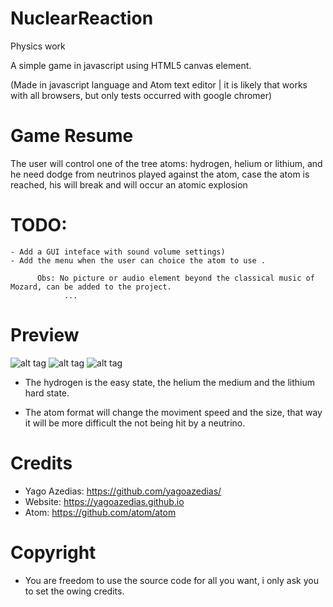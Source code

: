 # NuclearReaction
Physics work

A simple game in javascript using HTML5 canvas element.

(Made in javascript language and Atom text editor | it is likely that works with all browsers, but only tests occurred with google chromer)

# Game Resume
The user will control one of the tree atoms: hydrogen, helium or lithium, and he need dodge from neutrinos played against the atom, case the atom is reached, his will break and will occur an atomic explosion

# TODO: 
	- Add a GUI inteface with sound volume settings)
	- Add the menu when the user can choice the atom to use .
	
	      Obs: No picture or audio element beyond the classical music of Mozard, can be added to the project.
				...
# Preview
 ![alt tag](http://imgur.com/knaduNc.gif) ![alt tag](http://imgur.com/zO9PZ8r.gif)  ![alt tag](http://imgur.com/3jvqR8Y.gif)
 
 - The hydrogen is the easy state, the helium the medium and the lithium hard state.

- The atom format will change the moviment speed and the size, that way it will be more difficult the not being hit by a neutrino.  

# Credits
- Yago Azedias: https://github.com/yagoazedias/
- Website: https://yagoazedias.github.io
- Atom: https://github.com/atom/atom

# Copyright
- You are freedom to use the source code for all you want, i only ask you to set the owing credits.
